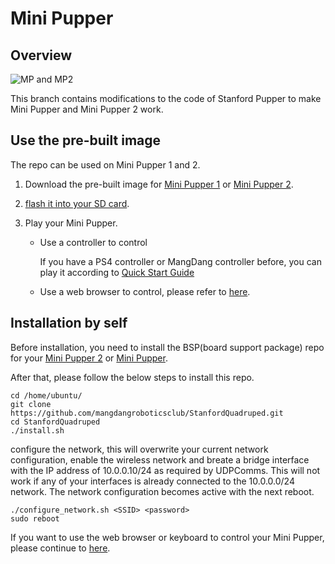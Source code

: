 # Mini Pupper

## Overview

![MP and MP2](imgs/MP.MP2.smallsize.jpg)

This branch contains modifications to the code of Stanford Pupper to make Mini Pupper and Mini Pupper 2 work.

## Use the pre-built image

The repo can be used on Mini Pupper 1 and 2.
1. Download the pre-built image for [Mini Pupper 1](https://drive.google.com/drive/folders/1aSKxSVc2tKQPeyAFTI9EaTHUAFZCWseo?usp=sharing) or [Mini Pupper 2](https://drive.google.com/drive/folders/1j3ip6XKhgUHC9gO1blBm4xIjogaUM9yk?usp=sharing).
2. [flash it into your SD card](https://minipupperdocs.readthedocs.io/en/latest/guide/Assembly.html#step-1-3-write-the-image-into-microsd-card).
3. Play your Mini Pupper.

   - Use a controller to control

     If you have a PS4 controller or MangDang controller before, you can play it according to [Quick Start Guide](https://minipupperdocs.readthedocs.io/en/latest/guide/QuickStartGuide.html)
     
   - Use a web browser to control, please refer to [here](https://github.com/mangdangroboticsclub/mini_pupper_web_controller).

## Installation by self

Before installation, you need to install the BSP(board support package) repo for your [Mini Pupper 2](https://github.com/mangdangroboticsclub/mini_pupper_2_bsp) or [Mini Pupper](https://github.com/mangdangroboticsclub/mini_pupper_bsp.git).

After that, please follow the below steps to install this repo.

```
cd /home/ubuntu/
git clone https://github.com/mangdangroboticsclub/StanfordQuadruped.git
cd StanfordQuadruped
./install.sh
```

configure the network, this will overwrite your current network configuration, enable the wireless network and breate a bridge interface with the IP address of 10.0.0.10/24 as required by UDPComms. This will not work if any of your interfaces is already connected to the 10.0.0.0/24 network. The network configuration becomes active with the next reboot.

```
./configure_network.sh <SSID> <password>
sudo reboot
```


If you want to use the web browser or keyboard to control your Mini Pupper, please continue to [here](https://github.com/mangdangroboticsclub/mini_pupper_web_controller).

